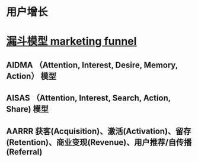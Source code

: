 # 用户增长



# [漏斗模型 marketing funnel]()
## AIDMA （Attention, Interest, Desire, Memory, Action） 模型 
## AISAS （Attention, Interest, Search, Action, Share) 模型
## AARRR 获客(Acquisition)、激活(Activation)、留存(Retention)、商业变现(Revenue)、用户推荐/自传播(Referral)
